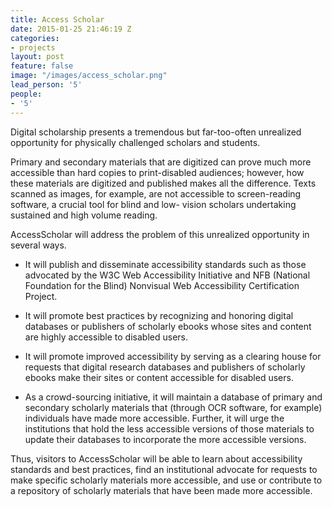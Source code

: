 ```yaml
---
title: Access Scholar
date: 2015-01-25 21:46:19 Z
categories:
- projects
layout: post
feature: false
image: "/images/access_scholar.png"
lead_person: '5'
people:
- '5'
---
```


Digital scholarship presents a tremendous but far-too-often unrealized opportunity for physically challenged scholars and students.

Primary and secondary materials that are digitized can prove much more accessible than hard copies to print-disabled audiences; however, how these materials are digitized and published makes all the difference.   Texts scanned as images, for example, are not accessible to screen-reading software, a crucial tool for blind and low- vision scholars undertaking sustained and high volume reading.

<!--more-->

AccessScholar will address the problem of this unrealized opportunity in several ways.

* It will publish and disseminate accessibility standards such as those advocated by the W3C Web Accessibility Initiative and NFB (National Foundation for the Blind) Nonvisual Web Accessibility Certification Project.

* It will promote best practices by recognizing and honoring digital databases or publishers of scholarly ebooks whose sites and content are highly accessible to disabled users.

* It will promote improved accessibility by serving as a clearing house for requests that digital research databases and publishers of scholarly ebooks make their sites or content accessible for disabled users.

* As a crowd-sourcing initiative, it will maintain a database of primary and secondary scholarly materials that (through OCR software, for example) individuals have made more accessible.  Further, it will urge the institutions that hold the less accessible versions of those materials to update their databases to incorporate the more accessible versions.

Thus, visitors to AccessScholar will be able to learn about accessibility standards and best practices, find an institutional advocate for requests to make specific scholarly materials more accessible, and use or contribute to a repository of scholarly materials that have been made more accessible.